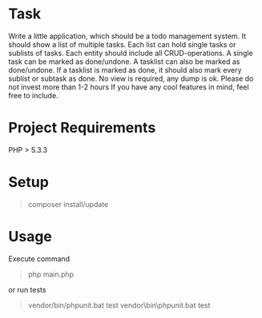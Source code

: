 # Task
Write a little application, which should be a todo management system. It should show a list of multiple tasks. Each list can hold single tasks or sublists of tasks.
Each entity should include all CRUD-operations. A single task can be marked as done/undone. A tasklist can also be marked as done/undone. If a tasklist is marked as done, it should also mark every sublist or subtask as done.
No view is required, any dump is ok. Please do not invest more than 1-2 hours
If you have any cool features in mind, feel free to include.

# Project Requirements
PHP > 5.3.3

# Setup
>composer install/update

# Usage
Execute command
>php main.php

or run tests

>vendor/bin/phpunit.bat test
>vendor\bin\phpunit.bat test